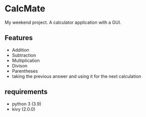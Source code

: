 # CalcMate
My weekend project. A calculator application with a GUI.

## Features
- Addition
- Subtraction
- Multiplication
- Divison
- Parentheses
- taking the previous answer and using it for the next calculation

## requirements
- python 3 (3.9)
- kivy (2.0.0)
